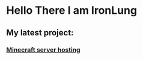 # Hello There I am IronLung

## My latest project:
### [Minecraft server hosting](ironlung127.github.com/mc-server-hosting.html)
